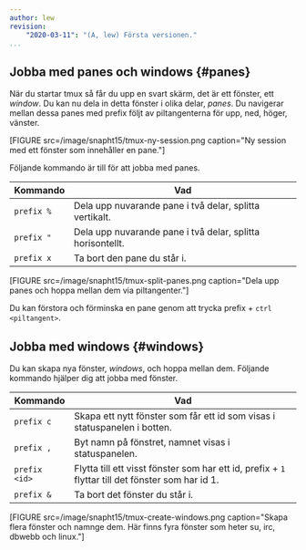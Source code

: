 ```yaml
---
author: lew
revision:
    "2020-03-11": "(A, lew) Första versionen."
...
```


Jobba med panes och windows {#panes}
-------------------------------------------

När du startar tmux så får du upp en svart skärm, det är ett fönster, ett *window*. Du kan nu dela in detta fönster i olika delar, *panes*. Du navigerar mellan dessa panes med prefix följt av piltangenterna för upp, ned, höger, vänster.

[FIGURE src=/image/snapht15/tmux-ny-session.png caption="Ny session med ett fönster som innehåller en pane."]

Följande kommando är till för att jobba med panes.

| Kommando    | Vad  |
|-------------|------|
| `prefix %`  | Dela upp nuvarande pane i två delar, splitta vertikalt. |
| `prefix "`  | Dela upp nuvarande pane i två delar, splitta horisontellt. |
| `prefix x`  | Ta bort den pane du står i. |

[FIGURE src=/image/snapht15/tmux-split-panes.png caption="Dela upp panes och hoppa mellan dem via piltangenter."]

Du kan förstora och förminska en pane genom att trycka prefix + `ctrl <piltangent>`.



Jobba med windows {#windows}
-------------------------------------------

Du kan skapa nya fönster, *windows*, och hoppa mellan dem. Följande kommando hjälper dig att jobba med fönster.

| Kommando      | Vad  |
|---------------|------|
| `prefix c`    | Skapa ett nytt fönster som får ett id som visas i statuspanelen i botten. |
| `prefix ,`    | Byt namn på fönstret, namnet visas i statuspanelen. |
| `prefix <id>` | Flytta till ett visst fönster som har ett id, prefix + `1` flyttar till det fönster som har id 1. |
| `prefix &`    | Ta bort det fönster du står i. |

[FIGURE src=/image/snapht15/tmux-create-windows.png caption="Skapa flera fönster och namnge dem. Här finns fyra fönster som heter su, irc, dbwebb och linux."]
